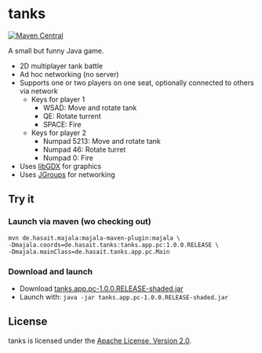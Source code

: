 tanks
=====

[![Maven Central](https://img.shields.io/maven-central/v/de.hasait.tanks/tanks.app.pc.svg?label=Maven%20Central)](http://search.maven.org/#search%7Cga%7C1%7Cg%3A%22de.hasait.tanks%22%20AND%20a%3A%22tanks.app.pc%22)

A small but funny Java game.

* 2D multiplayer tank battle
* Ad hoc networking (no server)
* Supports one or two players on one seat, optionally connected to others via network
    * Keys for player 1
        * WSAD: Move and rotate tank
        * QE: Rotate turrent
        * SPACE: Fire
    * Keys for player 2
        * Numpad 5213: Move and rotate tank
        * Numpad 46: Rotate turret
        * Numpad 0: Fire
* Uses [libGDX](http://libgdx.badlogicgames.com/) for graphics
* Uses [JGroups](http://www.jgroups.org/) for networking

## Try it

### Launch via maven (wo checking out)

    mvn de.hasait.majala:majala-maven-plugin:majala \
    -Dmajala.coords=de.hasait.tanks:tanks.app.pc:1.0.0.RELEASE \
    -Dmajala.mainClass=de.hasait.tanks.app.pc.Main

### Download and launch

* Download [tanks.app.pc-1.0.0.RELEASE-shaded.jar](https://repo1.maven.org/maven2/de/hasait/tanks/tanks.app.pc/1.0.0.RELEASE/tanks.app.pc-1.0.0.RELEASE-shaded.jar
)
* Launch with: `java -jar tanks.app.pc-1.0.0.RELEASE-shaded.jar`

## License
tanks is licensed under the [Apache License, Version 2.0](http://www.apache.org/licenses/LICENSE-2.0).
